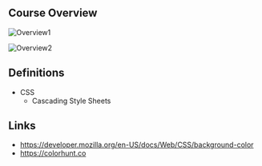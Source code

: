 ## Course Overview

![Overview1](https://user-images.githubusercontent.com/96752508/192773158-d2fd288f-9c08-465e-bea7-5f45fbd604eb.png)

![Overview2](https://user-images.githubusercontent.com/96752508/192773220-d4552d14-e8dd-465b-ac98-300a38eb1065.png)

## Definitions

- CSS
  - Cascading Style Sheets

## Links

- https://developer.mozilla.org/en-US/docs/Web/CSS/background-color
- https://colorhunt.co

